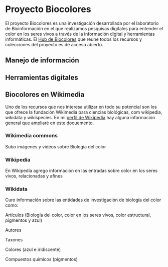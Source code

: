# Proyecto Biocolores

El proyecto Biocolores es una investigación desarrollada por el laboratorio de Bioinformación en el que realizamos pesquisas digitales para entender el color en los seres vivos a través de la información digital y herramientas informáticas. El [Hub de Biocolores](https://sites.google.com/a/ciencias.unam.mx/layla-michan/hub-biocolores) que reune todos los recursos y colecciones del proyecto es de acceso abierto.

## **Manejo de información**


## **Herramientas digitales**


## Biocolores en Wikimedia
Uno de los recursos que nos interesa utilizar en todo su potencial son los que ofrece la fundación Wikimedia para ciencias biológicas, com wikipedia, wikidata y wikispecies.
En mi [perfil de Wikipedía](https://es.wikipedia.org/wiki/Usuaria:Lmichan) hay alguna información general que ampliaré en este docuemento.


### **Wikimedia commons**


Subo imágenes y videos sobre Biología del color

### **Wikipedia**


En Wikipedía agrego información en las entradas sobre color en los seres vivos, relacionadas y afines

### **Wikidata**


Curo información sobre las entidades de investigación de biología del color como:


Artículos (Biología del color, color en los seres vivos, color estructural, pigmentos y azul)


Autores


Taxones


Colores (azul e iridiscente)


Compuestos químicos (pigmentos)
